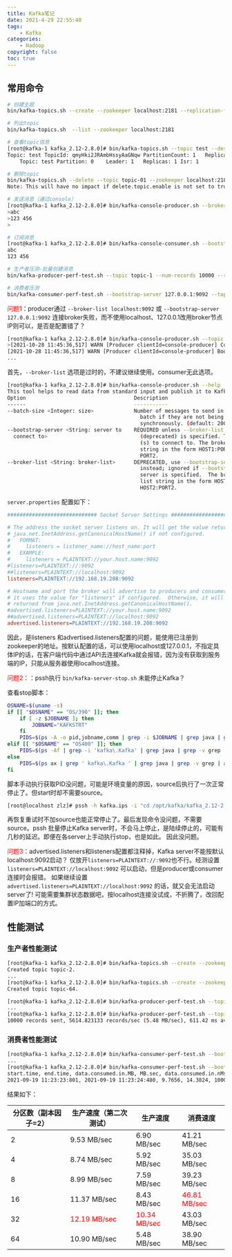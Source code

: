 ```yaml
---
title: Kafka笔记
date: 2021-4-29 22:55:40
tags:
    - Kafka
categories:
    - Hadoop
copyright: false
toc: true
---
```






## 常用命令

```sh
# 创建主题
bin/kafka-topics.sh --create --zookeeper localhost:2181 --replication-factor 1 --partitions 1 --topic topic-1
```

<!-- more -->




```sh
# 列出topic
bin/kafka-topics.sh  --list --zookeeper localhost:2181

# 查看topic信息
[root@kafka-1 kafka_2.12-2.8.0]# bin/kafka-topics.sh --topic test --describe --zookeeper localhost:2181
Topic: test	TopicId: qmyHki2JRAmbHssyAaGNqw	PartitionCount: 1	ReplicationFactor: 1	Configs: 
	Topic: test	Partition: 0	Leader: 1	Replicas: 1	Isr: 1

# 删除topic
bin/kafka-topics.sh --delete --topic topic-01 --zookeeper localhost:2181
Note: This will have no impact if delete.topic.enable is not set to true.
```




```sh
# 发送消息（通过console）
[root@kafka-1 kafka_2.12-2.8.0]# bin/kafka-console-producer.sh --broker-list 192.168.19.208:9092 --topic test
>abc
>123 456
>

# 订阅消息
[root@kafka-1 kafka_2.12-2.8.0]# bin/kafka-console-consumer.sh --bootstrap-server 192.168.19.208:9092 --topic test --from-beginning
abc
123 456
```




```sh
# 生产者压测-批量创建消息
bin/kafka-producer-perf-test.sh --topic topic-1 --num-records 10000 --record-size 1024 --throughput -1 --producer-props bootstrap.servers=192.168.19.208:9092 acks=1

# 消费者压测
bin/kafka-consumer-perf-test.sh --bootstrap-server 127.0.0.1:9092 --topic perf_test --messages 1000000 --threads 8 --reporting-interval 1000
```



<font color=red>问题1</font>：producer通过 `--broker-list localhost:9092` 或 `--bootstrap-server 127.0.0.1:9092` 连接broker失败，而不使用localhost、127.0.0.1改用broker节点IP则可以，是否是配置错了？

```sh
[root@kafka-1 kafka_2.12-2.8.0]# bin/kafka-console-producer.sh --topic test --bootstrap-server 127.0.0.1:9092
>[2021-10-28 11:45:36,517] WARN [Producer clientId=console-producer] Connection to node -1 (/127.0.0.1:9092) could not be established. Broker may not be available. (org.apache.kafka.clients.NetworkClient)
[2021-10-28 11:45:36,517] WARN [Producer clientId=console-producer] Bootstrap broker 127.0.0.1:9092 (id: -1 rack: null) disconnected (org.apache.kafka.clients.NetworkClient)
...
```



首先，`--broker-list` 选项是过时的，不建议继续使用。consumer无此选项。

```sh
[root@kafka-1 kafka_2.12-2.8.0]# bin/kafka-console-producer.sh --help
This tool helps to read data from standard input and publish it to Kafka.
Option                                   Description                            
------                                   -----------                            
--batch-size <Integer: size>             Number of messages to send in a single 
                                           batch if they are not being sent     
                                           synchronously. (default: 200)        
--bootstrap-server <String: server to    REQUIRED unless --broker-list          
  connect to>                              (deprecated) is specified. The server
                                           (s) to connect to. The broker list   
                                           string in the form HOST1:PORT1,HOST2:
                                           PORT2.                               
--broker-list <String: broker-list>      DEPRECATED, use --bootstrap-server     
                                           instead; ignored if --bootstrap-     
                                           server is specified.  The broker     
                                           list string in the form HOST1:PORT1, 
                                           HOST2:PORT2.
```



`server.properties` 配置如下：

```ini
############################# Socket Server Settings #############################

# The address the socket server listens on. It will get the value returned from
# java.net.InetAddress.getCanonicalHostName() if not configured.
#   FORMAT:
#     listeners = listener_name://host_name:port
#   EXAMPLE:
#     listeners = PLAINTEXT://your.host.name:9092
#listeners=PLAINTEXT://:9092
##listeners=PLAINTEXT://localhost:9092
listeners=PLAINTEXT://192.168.19.208:9092

# Hostname and port the broker will advertise to producers and consumers. If not set,
# it uses the value for "listeners" if configured.  Otherwise, it will use the value
# returned from java.net.InetAddress.getCanonicalHostName().
#advertised.listeners=PLAINTEXT://your.host.name:9092
##advertised.listeners=PLAINTEXT://localhost:9092
advertised.listeners=PLAINTEXT://192.168.19.208:9092
```

因此，是listeners 和advertised.listeners配置的问题，能使用已注册到zookeeper的地址。按默认配置的话，可以使用localhost或127.0.0.1，不指定具体IP的话，在客户端代码中通过API去连接Kafka就会报错，因为没有获取到服务端的IP，只能从服务器使用localhost连接。



<font color=red>问题2</font>：：pssh执行 `bin/kafka-server-stop.sh` 未能停止Kafka？

查看stop脚本：

```sh
OSNAME=$(uname -s)
if [[ "$OSNAME" == "OS/390" ]]; then
    if [ -z $JOBNAME ]; then
        JOBNAME="KAFKSTRT"
    fi
    PIDS=$(ps -A -o pid,jobname,comm | grep -i $JOBNAME | grep java | grep -v grep | awk '{print $1}')
elif [[ "$OSNAME" == "OS400" ]]; then
    PIDS=$(ps -Af | grep -i 'kafka\.Kafka' | grep java | grep -v grep | awk '{print $2}')
else
    PIDS=$(ps ax | grep ' kafka\.Kafka ' | grep java | grep -v grep | awk '{print $1}')
fi
```



脚本手动执行获取PID没问题，可能是环境变量的原因，source后执行了一次正常停止了。但start时却不需要source。

```sh
[root@localhost zlz]# pssh -h kafka.ips -i "cd /opt/kafka/kafka_2.12-2.8.0; source ~/.bashrc; sh run-kafka.sh stop"
```

再恢复重试时不加source也能正常停止了。最后发现命令没问题，不需要source。pssh 批量停止Kafka server时，不会马上停止，是陆续停止的，可能有几秒的延迟。即便在各server上手动执行stop，也是如此。
因此没问题。



<font color=red>问题3</font>：advertised.listeners和listeners配置都注释掉，Kafka server不能按默认localhost:9092启动？
仅放开`listeners=PLAINTEXT://:9092`也不行。经测设置 `listeners=PLAINTEXT://localhost:9092` 可以启动，但是producer或consumer连接时会报错。
如果继续设置 `advertised.listeners=PLAINTEXT://localhost:9092`  的话，就又会无法启动server了!
可能需要集群状态数据吧，按localhost连接没试成，不折腾了，改回配置IP加端口的方式。



## 性能测试

### 生产者性能测试

```sh
[root@kafka-1 kafka_2.12-2.8.0]# bin/kafka-topics.sh --create --zookeeper localhost:2181 --replication-factor 2 --partitions 2 --topic topic-2
Created topic topic-2.
...
[root@kafka-1 kafka_2.12-2.8.0]# bin/kafka-topics.sh --create --zookeeper localhost:2181 --replication-factor 2 --partitions 64 --topic topic-64
Created topic topic-64.

[root@kafka-1 kafka_2.12-2.8.0]# bin/kafka-producer-perf-test.sh --topic topic-2 --num-records 10000 --record-size 1024 --throughput -1 --producer-props bootstrap.servers=192.168.19.208:9092 acks=1
...
[root@kafka-1 kafka_2.12-2.8.0]# bin/kafka-producer-perf-test.sh --topic topic-64 --num-records 10000 --record-size 1024 --throughput -1 --producer-props bootstrap.servers=192.168.19.208:9092 acks=1
10000 records sent, 5614.823133 records/sec (5.48 MB/sec), 611.42 ms avg latency, 1299.00 ms max latency, 551 ms 50th, 1189 ms 95th, 1266 ms 99th, 1299 ms 99.9th.
```



### 消费者性能测试

```sh
[root@kafka-1 kafka_2.12-2.8.0]# bin/kafka-consumer-perf-test.sh --bootstrap-server 192.168.19.208:9092 --topic topic-2 --messages 10000
...
[root@kafka-1 kafka_2.12-2.8.0]# bin/kafka-consumer-perf-test.sh --bootstrap-server 192.168.19.208:9092 --topic topic-64 --messages 10000
start.time, end.time, data.consumed.in.MB, MB.sec, data.consumed.in.nMsg, nMsg.sec, rebalance.time.ms, fetch.time.ms, fetch.MB.sec, fetch.nMsg.sec
2021-09-19 11:23:23:801, 2021-09-19 11:23:24:480, 9.7656, 14.3824, 10000, 14727.5405, 428, 251, 38.9069, 39840.6375
```



结果如下：

| 分区数（副本因子=2） | 生产速度（第二次测试） | 生产速度 |消费速度 |
| ---- | ---- | ---- | ---- |
|2|9.53 MB/sec|6.90 MB/sec|41.21 MB/sec|
|4|8.74 MB/sec|5.92 MB/sec|35.03 MB/sec|
|8|8.99 MB/sec|7.59 MB/sec|39.23 MB/sec|
|16|11.37 MB/sec|8.43 MB/sec|<font color=red>46.81 MB/sec</font>|
|32|<font color=red>12.19 MB/sec</font>|<font color=red>10.34 MB/sec</font>|43.03 MB/sec|
|64|10.90 MB/sec|5.48 MB/sec|38.90 MB/sec|
